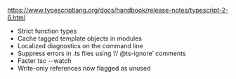 
https://www.typescriptlang.org/docs/handbook/release-notes/typescript-2-6.html

- Strict function types
- Cache tagged template objects in modules
- Localized diagnostics on the command line
- Suppress errors in .ts files using ’// @ts-ignore’ comments
- Faster tsc --watch
- Write-only references now flagged as unused

